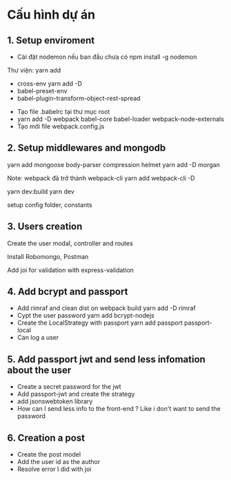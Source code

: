 # Cấu hình dự án
## 1. Setup enviroment
* Cài đặt nodemon nếu ban đầu chưa có npm install -g nodemon

Thư viện:
yarn add
- cross-env
yarn add -D
- babel-preset-env
- babel-plugin-transform-object-rest-spread

* Tạo file .babelrc tại thư mục root
* yarn add -D webpack babel-core babel-loader webpack-node-externals
* Tạo mới file webpack.config.js

## 2. Setup middlewares and mongodb

yarn add mongoose body-parser compression helmet
yarn add -D morgan

Note: webpack đã trở thành webpack-cli
yarn add webpack-cli -D

yarn dev:build
yarn dev

setup config folder, constants

## 3. Users creation
Create the user modal, controller and routes

Install Robomongo, Postman

Add joi for validation with express-validation

## 4. Add bcrypt and passport
- Add rimraf and clean dist on webpack build
yarn add -D rimraf
- Cypt the user password
yarn add bcrypt-nodejs
- Create the LocalStrategy with passport
yarn add passport passport-local
- Can log a user

## 5. Add passport jwt and send less infomation about the user
- Create a secret password for the jwt
- Add passport-jwt and create the strategy
- add jsonswebtoken library
- How can I send less info to the front-end ? Like i don't want to send the password

## 6. Creation a post
- Create the post model
- Add the user id as the author
- Resolve error I did with joi